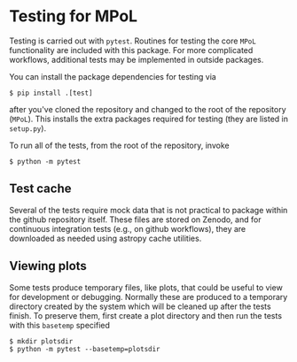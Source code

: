 # Testing for MPoL

Testing is carried out with `pytest`. Routines for testing the core `MPoL` functionality are included with this package. For more complicated workflows, additional tests may be implemented in outside packages.

You can install the package dependencies for testing via

    $ pip install .[test]

after you've cloned the repository and changed to the root of the repository (`MPoL`). This installs the extra packages required for testing (they are listed in `setup.py`).

To run all of the tests, from  the root of the repository, invoke

    $ python -m pytest

## Test cache

Several of the tests require mock data that is not practical to package within the github repository itself. These files are stored on Zenodo, and for continuous integration tests (e.g., on github workflows), they are downloaded as needed using astropy cache utilities.


## Viewing plots

Some tests produce temporary files, like plots, that could be useful to view for development or debugging. Normally these are produced to a temporary directory created by the system which will be cleaned up after the tests finish. To preserve them, first create a plot directory and then run the tests with this `basetemp` specified

    $ mkdir plotsdir
    $ python -m pytest --basetemp=plotsdir
